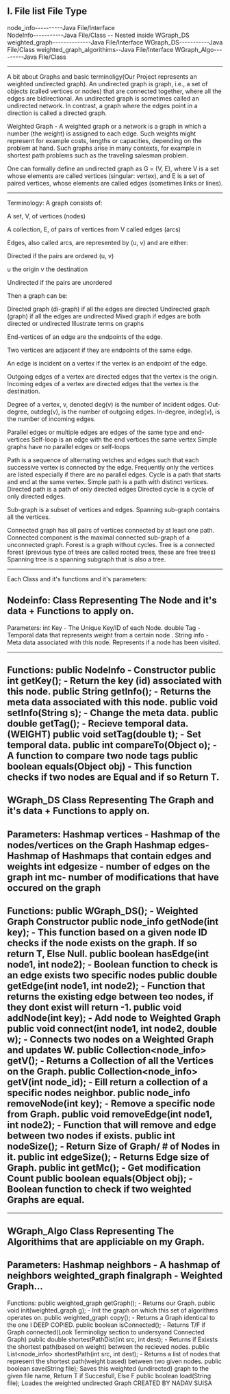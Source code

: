 I. File list       File Type
----------------------------
node_info----------Java File/Interface	
NodeInfo-----------Java File/Class -- Nested inside WGraph_DS
weighted_graph--------------Java File/Interface
WGraph_DS-----------Java File/Class
weighted_graph_algorithims--Java File/Interface
WGraph_Algo---------Java File/Class

----------------------------
A bit about Graphs and basic terminoligy(Our Project represents an weighted undirected graph).
An undirected graph is graph, i.e., a set of objects (called vertices or nodes) that are connected together,
where all the edges are bidirectional. An undirected graph is sometimes called an undirected network.
In contrast, a graph where the edges point in a direction is called a directed graph.

Weighted Graph - A weighted graph or a network is a graph in which a number (the weight) is assigned to each edge. Such weights might represent for example costs, lengths or capacities, depending on the problem at hand. 
Such graphs arise in many contexts, for example in shortest path problems such as the traveling salesman problem. 

One can formally define an undirected graph as G = (V, E), where V is a set whose elements are called vertices (singular: vertex), 
and E is a set of paired vertices, whose elements are called edges (sometimes links or lines).

----------------------------

Terminology:
A graph consists of:

A set, V, of vertices (nodes)

A collection, E, of pairs of vertices from V called edges (arcs)

Edges, also called arcs, are represented by (u, v) and are either:

Directed if the pairs are ordered (u, v)

u the origin
v the destination

Undirected if the pairs are unordered

Then a graph can be:

Directed graph (di-graph) if all the edges are directed
Undirected graph (graph) if all the edges are undirected
Mixed graph if edges are both directed or undirected
Illustrate terms on graphs

End-vertices of an edge are the endpoints of the edge.

Two vertices are adjacent if they are endpoints of the same edge.

An edge is incident on a vertex if the vertex is an endpoint of the edge.

Outgoing edges of a vertex are directed edges that the vertex is the origin.
Incoming edges of a vertex are directed edges that the vertex is the destination.

Degree of a vertex, v, denoted deg(v) is the number of incident edges.
Out-degree, outdeg(v), is the number of outgoing edges.
In-degree, indeg(v), is the number of incoming edges.

Parallel edges or multiple edges are edges of the same type and end-vertices
Self-loop is an edge with the end vertices the same vertex
Simple graphs have no parallel edges or self-loops

Path is a sequence of alternating vetches and edges such that each successive vertex is connected by the edge.  Frequently only the vertices are listed especially if there are no parallel edges.
Cycle is a path that starts and end at the same vertex.
Simple path is a path with distinct vertices.
Directed path is a path of only directed edges
Directed cycle is a cycle of only directed edges.

Sub-graph is a subset of vertices and edges.
Spanning sub-graph contains all the vertices.

Connected graph has all pairs of vertices connected by at least one path.
Connected component is the maximal connected sub-graph of a unconnected graph.
Forest is a graph without cycles.
Tree is a connected forest (previous type of trees are called rooted trees, these are free trees)
Spanning tree is a spanning subgraph that is also a tree.

------------------------------

Each Class and it's functions and it's parameters:

Nodeinfo: Class Representing The Node and it's data + Functions to apply on.
------------------------------
Parameters:
int Key - The Unique Key/ID of each Node.
double Tag - Temporal data that represents weight from a certain node .
String info - Meta data associated with this node. Represents if a node has been visited.

-------------
Functions:
public NodeInfo - Constructor
public int getKey(); - Return the key (id) associated with this node.
public String getInfo(); - Returns the meta data associated with this node.
public void setInfo(String s); - Change the meta data.
public double getTag(); - Recieve temporal data.(WEIGHT)
public void setTag(double t); - Set temporal data.
public int compareTo(Object o); - A function to compare two node tags
public boolean equals(Object obj) - This function checks if two nodes are Equal and if so Return T.
------------------------------
WGraph_DS Class Representing The Graph and it's data + Functions to apply on.
------------------------------
Parameters:
Hashmap vertices - Hashmap of the nodes/vertices on the Graph
Hashmap edges- Hashmap of Hashmaps that contain edges and weights
int edgesize - number of edges on the graph
int mc- number of modifications that have occured on the graph
-------------
Functions:
public WGraph_DS(); - Weighted Graph Constructor
public node_info getNode(int key); - This function based on a given node ID checks if the node exists on the graph. If so return T, Else Null.
public boolean hasEdge(int node1, int node2); - Boolean function to check is an edge exists two specific nodes
public double getEdge(int node1, int node2); - Function that returns the existing edge between teo nodes, if they dont exist will return -1.
public void addNode(int key); - Add node to Weighted Graph 
public void connect(int node1, int node2, double w); - Connects two nodes on a Weighted Graph and updates W.
public Collection<node_info> getV(); - Returns a Collection of all the Vertices on the Graph.
public Collection<node_info> getV(int node_id); - Eill return a collection of a specific nodes neighbor.
public node_info removeNode(int key); - Remove a specific node from Graph.
public void removeEdge(int node1, int node2); - Function that will remove and edge between two nodes if exists.
public int nodeSize(); - Return Size of Graph/ # of Nodes in it.
public int edgeSize(); - Returns Edge size of Graph.
public int getMc(); - Get modification Count
public boolean equals(Object obj); - Boolean function to check if two weighted Graphs are equal.
-------------

------------------------------
WGraph_Algo Class Representing The Algorithims that are appliciable on my Graph.
------------------------------
Parameters:
Hashmap neighbors - A hashmap of neighbors
weighted_graph finalgraph - Weighted Graph...
-------------
Functions:
public weighted_graph getGraph(); - Returns our Graph.
public void init(weighted_graph g); - Init the graph on which this set of algorithms operates on.
public weighted_graph copy(); - Returns a Graph identical to the one I  DEEP COPIED.
public boolean isConnected(); - Returns T/F if Graph connected(Look Terminoligy section to undersyand Connected Graph)
public double shortestPathDist(int src, int dest); - Returns if Exixsts the shortest path(based on weight) between the recieved nodes.
public List<node_info> shortestPath(int src, int dest); - Returns a list of nodes that represent the shortest path(weight based) between two given nodes.
public boolean save(String file); Saves this weighted (undirected) graph to the given file name, Return T if Succesfull, Else F
public boolean load(String file); Loades the weighted undirected Graph
CREATED BY NADAV SUISA 

















